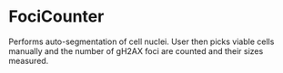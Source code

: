 # FociCounter
Performs auto-segmentation of cell nuclei. User then picks viable cells manually and the number of gH2AX foci are counted and their sizes measured.
